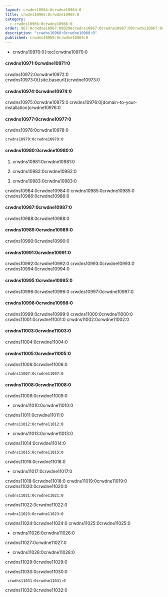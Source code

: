 ```yaml
---
layout: crwdns10964:0crwdne10964:0
title: crwdns10965:0crwdne10965:0
category:
  - crwdns10966:0crwdne10966:0
order: 967:0crwdne10967:090298crwdns10967:0crwdne10967:09crwdns10967:0crwdne10967:0
description: "crwdns10968:0crwdne10968:0"
published: crwdns10969:0crwdne10969:0
---
```

- crwdns10970:0{:toc}crwdne10970:0

#### crwdns10971:0crwdne10971:0

crwdns10972:0crwdne10972:0 crwdns10973:0{{site.baseurl}}crwdne10973:0

#### crwdns10974:0crwdne10974:0

crwdns10975:0crwdne10975:0 crwdns10976:0[domain-to-your-installation]crwdne10976:0

#### crwdns10977:0crwdne10977:0

crwdns10978:0crwdne10978:0

    crwdns10979:0crwdne10979:0
    

#### crwdns10980:0crwdne10980:0

1. crwdns10981:0crwdne10981:0

2. crwdns10982:0crwdne10982:0

3. crwdns10983:0crwdne10983:0

crwdns10984:0crwdne10984:0 crwdns10985:0crwdne10985:0 crwdns10986:0crwdne10986:0

#### crwdns10987:0crwdne10987:0

crwdns10988:0crwdne10988:0

#### crwdns10989:0crwdne10989:0

crwdns10990:0crwdne10990:0

#### crwdns10991:0crwdne10991:0

crwdns10992:0crwdne10992:0 crwdns10993:0crwdne10993:0 crwdns10994:0crwdne10994:0

#### crwdns10995:0crwdne10995:0

crwdns10996:0crwdne10996:0 crwdns10997:0crwdne10997:0

#### crwdns10998:0crwdne10998:0

crwdns10999:0crwdne10999:0 crwdns11000:0crwdne11000:0 crwdns11001:0crwdne11001:0 crwdns11002:0crwdne11002:0

#### crwdns11003:0crwdne11003:0

crwdns11004:0crwdne11004:0

#### crwdns11005:0crwdne11005:0

crwdns11006:0crwdne11006:0

    crwdns11007:0crwdne11007:0
    

#### crwdns11008:0crwdne11008:0

crwdns11009:0crwdne11009:0

- crwdns11010:0crwdne11010:0

crwdns11011:0crwdne11011:0

    crwdns11012:0crwdne11012:0
    

- crwdns11013:0crwdne11013:0

crwdns11014:0crwdne11014:0

    crwdns11015:0crwdne11015:0
    

crwdns11016:0crwdne11016:0

- crwdns11017:0crwdne11017:0

crwdns11018:0crwdne11018:0 crwdns11019:0crwdne11019:0 crwdns11020:0crwdne11020:0

    crwdns11021:0crwdne11021:0
    

crwdns11022:0crwdne11022:0

    crwdns11023:0crwdne11023:0
    

crwdns11024:0crwdne11024:0 crwdns11025:0crwdne11025:0

- crwdns11026:0crwdne11026:0

crwdns11027:0crwdne11027:0

- crwdns11028:0crwdne11028:0

crwdns11029:0crwdne11029:0

crwdns11030:0crwdne11030:0

     crwdns11031:0crwdne11031:0
    

crwdns11032:0crwdne11032:0